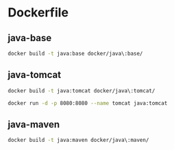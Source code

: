 # Dockerfile

## java-base
```bash
docker build -t java:base docker/java\:base/
```

## java-tomcat
```bash
docker build -t java:tomcat docker/java\:tomcat/

docker run -d -p 8080:8080 --name tomcat java:tomcat
```

## java-maven
```bash
docker build -t java:maven docker/java\:maven/
```

